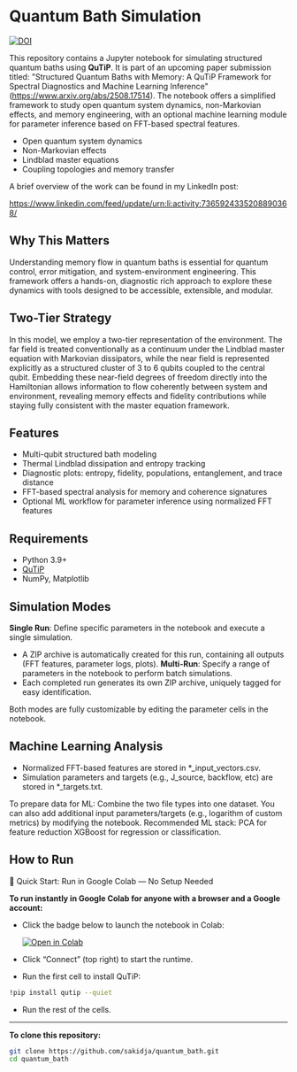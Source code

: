 # Quantum Bath Simulation

[![DOI](https://zenodo.org/badge/DOI/10.5281/zenodo.16938479.svg)](https://doi.org/10.5281/zenodo.16938479)

This repository contains a Jupyter notebook for simulating structured quantum baths using **QuTiP**. 
It is part of an upcoming paper submission titled: "Structured Quantum Baths with Memory: A QuTiP Framework for Spectral Diagnostics and
Machine Learning Inference" (https://www.arxiv.org/abs/2508.17514). The notebook offers a simplified framework to study open quantum system dynamics, non-Markovian effects, and memory engineering, with an optional machine learning module for parameter inference based on FFT-based spectral features.

- Open quantum system dynamics
- Non-Markovian effects
- Lindblad master equations
- Coupling topologies and memory transfer

A brief overview of the work can be found in my LinkedIn post:

https://www.linkedin.com/feed/update/urn:li:activity:7365924335208890368/

## Why This Matters

Understanding memory flow in quantum baths is essential for quantum control, error mitigation, and system-environment engineering. This framework offers a hands-on, diagnostic rich approach to explore these dynamics with tools designed to be accessible, extensible, and modular.

## Two-Tier Strategy

In this model, we employ a two-tier representation of the environment. The far field is treated conventionally as a continuum under the Lindblad master equation with Markovian dissipators, while the near field is represented explicitly as a structured cluster of 3 to 6 qubits coupled to the central qubit. Embedding these near-field degrees of freedom directly into the Hamiltonian allows information to flow coherently between system and environment, revealing memory effects and fidelity contributions while staying fully consistent with the master equation framework.

## Features
- Multi-qubit structured bath modeling
- Thermal Lindblad dissipation and entropy tracking
- Diagnostic plots: entropy, fidelity, populations, entanglement, and trace distance
- FFT-based spectral analysis for memory and coherence signatures
- Optional ML workflow for parameter inference using normalized FFT features

## Requirements
- Python 3.9+
- [QuTiP](https://qutip.org)
- NumPy, Matplotlib

## Simulation Modes
  **Single Run**: Define specific parameters in the notebook and execute a single simulation.
  - A ZIP archive is automatically created for this run, containing all outputs (FFT features, parameter logs, plots).
  **Multi-Run**: Specify a range of parameters in the notebook to perform batch simulations.
  - Each completed run generates its own ZIP archive, uniquely tagged for easy identification.
    
   Both modes are fully customizable by editing the parameter cells in the notebook.

## Machine Learning Analysis 
- Normalized FFT-based features are stored in *_input_vectors.csv.
- Simulation parameters and targets (e.g., J_source, backflow, etc) are stored in *_targets.txt.

To prepare data for ML: Combine the two file types into one dataset.
You can also add additional input parameters/targets (e.g., logarithm of custom metrics) by modifying the notebook.
Recommended ML stack:
PCA for feature reduction
XGBoost for regression or classification.


## How to Run

🚀 Quick Start: Run in Google Colab — No Setup Needed

**To run instantly in Google Colab for anyone with a browser and a Google account:**
- Click the badge below to launch the notebook in Colab:
  
  [![Open in Colab](https://colab.research.google.com/assets/colab-badge.svg)](https://colab.research.google.com/github/sakidja/quantum_bath/blob/main/QuTiP_Quantum_Bath.ipynb)
  
- Click “Connect” (top right) to start the runtime.
- Run the first cell to install QuTiP:
  
```bash
!pip install qutip --quiet
```
- Run the rest of the cells.
---
**To clone this repository:**
```bash
git clone https://github.com/sakidja/quantum_bath.git
cd quantum_bath
```


